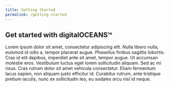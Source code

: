```yaml
---
title: Getting Started
permalink: /getting-started
---
```

<h2>Get started with digitalOCEANS<sup style="font-size: 0.4em; top: -1.2em;">TM</sup></h2>

<p>Lorem ipsum dolor sit amet, consectetur adipiscing elit. Nulla libero nulla, euismod id odio a, tempor placerat augue. Phasellus finibus sagittis lobortis. Cras id elit dapibus, imperdiet ante sit amet, tempor augue. Ut accumsan molestie eros. Vestibulum luctus eget lorem sollicitudin aliquam. Sed ac mi risus. Cras rutrum dolor sit amet vehicula consectetur. Etiam fermentum lacus sapien, non aliquam justo efficitur id. Curabitur rutrum, ante tristique pretium iaculis, nunc ex sollicitudin leo, eu sodales arcu nisl id neque.</p>